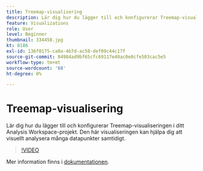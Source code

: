 ```yaml
---
title: Treemap-visualisering
description: Lär dig hur du lägger till och konfigurerar Treemap-visualiseringen i ditt Analysis Workspace-projekt. Den här visualiseringen kan hjälpa dig att visuellt analysera många datapunkter samtidigt.
feature: Visualizations
role: User
level: Beginner
thumbnail: 334458.jpg
kt: 8186
exl-id: 136f0175-ca0a-4b7d-ac58-def09c44c17f
source-git-commit: 84984ad9bf65cfc69117e40ac0e0cfe503cac5e5
workflow-type: tm+mt
source-wordcount: '68'
ht-degree: 0%

---
```


# Treemap-visualisering

Lär dig hur du lägger till och konfigurerar Treemap-visualiseringen i ditt Analysis Workspace-projekt. Den här visualiseringen kan hjälpa dig att visuellt analysera många datapunkter samtidigt.

>[!VIDEO](https://video.tv.adobe.com/v/334458/?quality=12&learn=on)

Mer information finns i [dokumentationen](https://experienceleague.adobe.com/docs/analytics/analyze/analysis-workspace/visualizations/treemap.html?lang=sv-SE).
